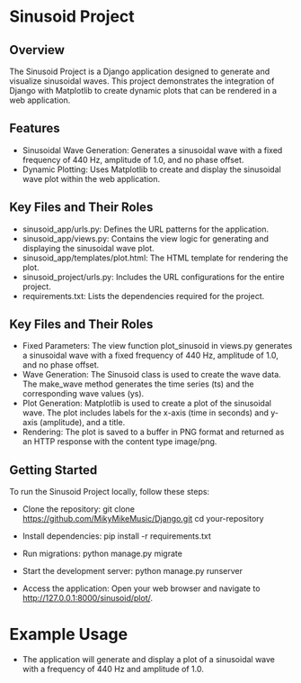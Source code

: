 # Sinusoid Project

## Overview
The Sinusoid Project is a Django application designed to generate and visualize sinusoidal waves. This project demonstrates the integration of Django with Matplotlib to create dynamic plots that can be rendered in a web application.

## Features
- Sinusoidal Wave Generation: Generates a sinusoidal wave with a fixed frequency of 440 Hz, amplitude of 1.0, and no phase offset.
- Dynamic Plotting: Uses Matplotlib to create and display the sinusoidal wave plot within the web application.

## Key Files and Their Roles
- sinusoid_app/urls.py: Defines the URL patterns for the application.
- sinusoid_app/views.py: Contains the view logic for generating and displaying the sinusoidal wave plot.
- sinusoid_app/templates/plot.html: The HTML template for rendering the plot.
- sinusoid_project/urls.py: Includes the URL configurations for the entire project.
- requirements.txt: Lists the dependencies required for the project.

## Key Files and Their Roles
- Fixed Parameters: The view function plot_sinusoid in views.py generates a sinusoidal wave with a fixed frequency of 440 Hz, amplitude of 1.0, and no phase offset.
- Wave Generation: The Sinusoid class is used to create the wave data. The make_wave method generates the time series (ts) and the corresponding wave values (ys).
- Plot Generation: Matplotlib is used to create a plot of the sinusoidal wave. The plot includes labels for the x-axis (time in seconds) and y-axis (amplitude), and a title.
- Rendering: The plot is saved to a buffer in PNG format and returned as an HTTP response with the content type image/png.

## Getting Started
To run the Sinusoid Project locally, follow these steps:

- Clone the repository:
git clone https://github.com/MikyMikeMusic/Django.git
cd your-repository

- Install dependencies:
pip install -r requirements.txt           

- Run migrations:
python manage.py migrate

- Start the development server:
python manage.py runserver

- Access the application: Open your web browser and navigate to http://127.0.0.1:8000/sinusoid/plot/.

# Example Usage
- The application will generate and display a plot of a sinusoidal wave with a frequency of 440 Hz and amplitude of 1.0.




